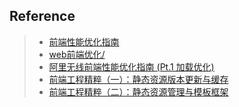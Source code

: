 
## Reference
> - [前端性能优化指南](https://segmentfault.com/a/1190000003646305)
> - [web前端优化/](http://www.alloyteam.com/webdevelop/web-前端优化/)
> - [阿里无线前端性能优化指南 (Pt.1 加载优化)](https://github.com/amfe/article/issues/1)
> - [前端工程精粹（一）：静态资源版本更新与缓存](http://www.infoq.com/cn/articles/front-end-engineering-and-performance-optimization-part1)
> - [前端工程精粹（二）：静态资源管理与模板框架](http://www.infoq.com/cn/articles/front-end-engineering-and-performance-optimization-part2)

